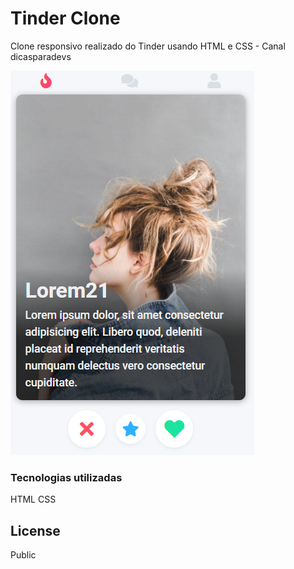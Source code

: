 # Tinder Clone

Clone responsivo realizado do Tinder usando HTML e CSS - Canal dicasparadevs

![enter image description here](https://github.com/anacarolinaferreira/clone-tinder-reponsive-html-css/blob/master/image.PNG)
 

### Tecnologias utilizadas
HTML
CSS  


License
----

Public

